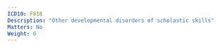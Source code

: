```yaml
---
ICD10: F818
Description: "Other developmental disorders of scholastic skills"
Matters: No
Weight: 0
---
```

